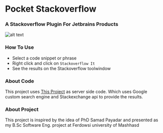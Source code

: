 # Pocket Stackoverflow
### A Stackoverflow Plugin For Jetbrains Products 

![alt text](https://github.com/alizeyn/Son-of-Man/blob/master/src/main/resources/img/screenshot.png)

### How To Use
- Select a code snippet or phrase 
- Right click and click on `Stackoverflow It`
- See the results on the Stackoverflow toolwindow

### About Code
This project uses [This Project](https://github.com/alizeyn/Son-of-God) as server side code. Which uses Google custom search engine and Stackexchange api to provide the results.

### About Project 
This project is inspired by the idea of PhD Samad Payadar and presented as my B.Sc Software Eng. project at Ferdowsi university of Mashhasd
